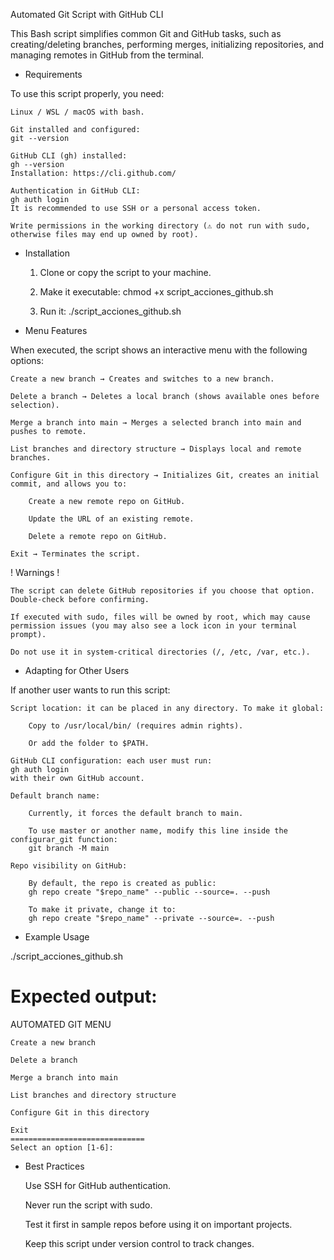 Automated Git Script with GitHub CLI

This Bash script simplifies common Git and GitHub tasks, such as creating/deleting branches, performing merges, initializing repositories, and managing remotes in GitHub from the terminal.

- Requirements

To use this script properly, you need:

    Linux / WSL / macOS with bash.

    Git installed and configured:
    git --version

    GitHub CLI (gh) installed:
    gh --version
    Installation: https://cli.github.com/

    Authentication in GitHub CLI:
    gh auth login
    It is recommended to use SSH or a personal access token.

    Write permissions in the working directory (⚠️ do not run with sudo, otherwise files may end up owned by root).

- Installation

   1) Clone or copy the script to your machine.

   2) Make it executable:
      chmod +x script_acciones_github.sh

   3) Run it:
    ./script_acciones_github.sh

- Menu Features

When executed, the script shows an interactive menu with the following options:

    Create a new branch → Creates and switches to a new branch.

    Delete a branch → Deletes a local branch (shows available ones before selection).

    Merge a branch into main → Merges a selected branch into main and pushes to remote.

    List branches and directory structure → Displays local and remote branches.

    Configure Git in this directory → Initializes Git, creates an initial commit, and allows you to:

        Create a new remote repo on GitHub.

        Update the URL of an existing remote.

        Delete a remote repo on GitHub.

    Exit → Terminates the script.

! Warnings !

    The script can delete GitHub repositories if you choose that option. Double-check before confirming.

    If executed with sudo, files will be owned by root, which may cause permission issues (you may also see a lock icon in your terminal prompt).

    Do not use it in system-critical directories (/, /etc, /var, etc.).

- Adapting for Other Users

If another user wants to run this script:

    Script location: it can be placed in any directory. To make it global:

        Copy to /usr/local/bin/ (requires admin rights).

        Or add the folder to $PATH.

    GitHub CLI configuration: each user must run:
    gh auth login
    with their own GitHub account.

    Default branch name:

        Currently, it forces the default branch to main.

        To use master or another name, modify this line inside the configurar_git function:
        git branch -M main

    Repo visibility on GitHub:

        By default, the repo is created as public:
        gh repo create "$repo_name" --public --source=. --push

        To make it private, change it to:
        gh repo create "$repo_name" --private --source=. --push

- Example Usage

./script_acciones_github.sh

Expected output:
==============================
AUTOMATED GIT MENU

    Create a new branch

    Delete a branch

    Merge a branch into main

    List branches and directory structure

    Configure Git in this directory

    Exit
    ==============================
    Select an option [1-6]:

- Best Practices

    Use SSH for GitHub authentication.

    Never run the script with sudo.

    Test it first in sample repos before using it on important projects.

    Keep this script under version control to track changes.

